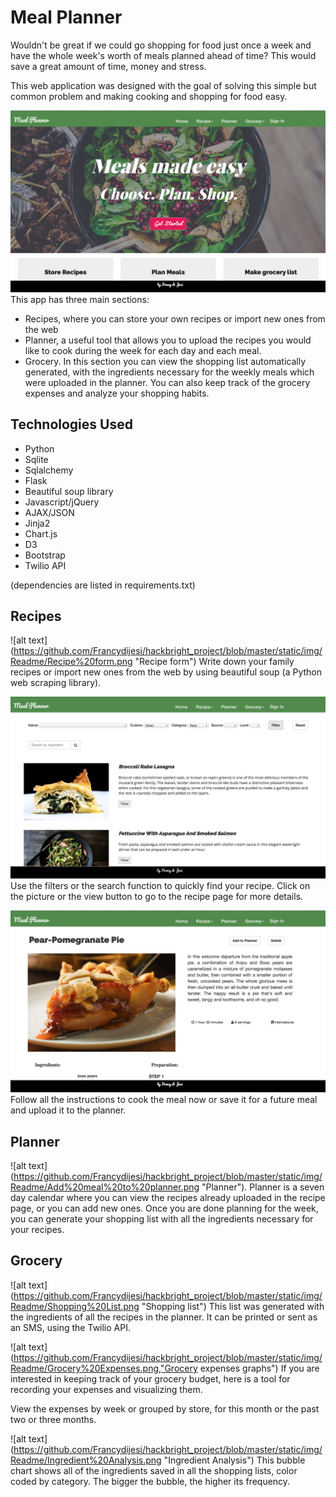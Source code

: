 # Meal Planner

Wouldn't be great if we could go shopping for food just once a week and have the whole week's worth of meals planned ahead of time? This would save a great amount of time, money and stress.

This web application was designed with the goal of solving this simple but common problem and making cooking and shopping for food easy.

![alt text](https://github.com/Francydijesi/hackbright_project/blob/master/static/img/Readme/Homepage.png "Homepage")
This app has three main sections:
* Recipes, where you can store your own recipes or import new ones from the web
* Planner, a useful tool that allows you to upload the recipes you would like to cook during the week for each day and each meal.
* Grocery. In this section you can view the shopping list automatically generated, with the ingredients necessary for the weekly meals which were uploaded in the planner. You can also keep track of the grocery expenses and analyze your shopping habits.  


## <a name="technologiesused"></a>Technologies Used

* Python
* Sqlite
* Sqlalchemy
* Flask
* Beautiful soup library
* Javascript/jQuery
* AJAX/JSON
* Jinja2
* Chart.js
* D3
* Bootstrap
* Twilio API

(dependencies are listed in requirements.txt)


## <a name="run"></a>Recipes 
![alt text]
(https://github.com/Francydijesi/hackbright_project/blob/master/static/img/Readme/Recipe%20form.png "Recipe form")
Write down your family recipes or import new ones from the web by using beautiful soup (a Python web scraping library). 


![alt text](https://github.com/Francydijesi/hackbright_project/blob/master/static/img/Readme/Recipe%20List.png "Recipe View")
Use the filters or the search function to quickly find your recipe. Click on the picture or the view button to go to the recipe page for more details.


![alt text](https://github.com/Francydijesi/hackbright_project/blob/master/static/img/Readme/Recipe%20Page.png "Recipe Page")
Follow all the instructions to cook the meal now or save it for a future meal and upload it to the planner.


## <a name="run"></a>Planner
![alt text]
(https://github.com/Francydijesi/hackbright_project/blob/master/static/img/Readme/Add%20meal%20to%20planner.png "Planner").
Planner is a seven day calendar where you can view the recipes already uploaded in the recipe page, or you can add new ones.
Once you are done planning for the week, you can generate your shopping list with all the ingredients necessary for your recipes.


## <a name="run"></a>Grocery
![alt text]
(https://github.com/Francydijesi/hackbright_project/blob/master/static/img/Readme/Shopping%20List.png "Shopping list")
This list was generated with the ingredients of all the recipes in the planner.
It can be printed or sent as an SMS, using the Twilio API.


![alt text]
(https://github.com/Francydijesi/hackbright_project/blob/master/static/img/Readme/Grocery%20Expenses.png,"Grocery expenses graphs")
If you are interested in keeping track of your grocery budget, here is a tool for recording your expenses and visualizing them.

View the expenses by week or grouped by store, for this month or the past two or three months.


![alt text]
(https://github.com/Francydijesi/hackbright_project/blob/master/static/img/Readme/Ingredient%20Analysis.png "Ingredient Analysis")
This bubble chart shows all of the ingredients saved in all the shopping lists, color coded by category. The bigger the bubble, the higher its frequency. 
